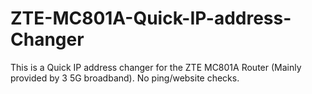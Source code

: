 # ZTE-MC801A-Quick-IP-address-Changer
This is a Quick IP address changer for the ZTE MC801A Router (Mainly provided by 3 5G broadband). No ping/website checks.

